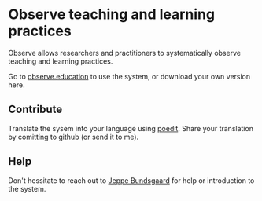 # Observe teaching and learning practices

Observe allows researchers and practitioners to systematically observe teaching and learning practices.

Go to [observe.education](https://observe.education) to use the system, or download your own version here. 

## Contribute
Translate the sysem into your language using [poedit](https://poedit.net/). Share your translation by comitting to github (or send it to me).

## Help
Don't hessitate to reach out to [Jeppe Bundsgaard](mailto:jebu@edu.au.dk) for help or introduction to the system.
